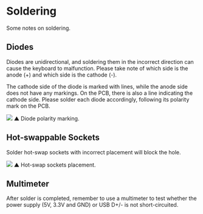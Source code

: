 
# Soldering

Some notes on soldering.

## Diodes

Diodes are unidirectional, and soldering them in the incorrect direction can cause the keyboard to malfunction. Please take note of which side is the anode (+) and which side is the cathode (-).

The cathode side of the diode is marked with lines, while the anode side does not have any markings. On the PCB, there is also a line indicating the cathode side. Please solder each diode accordingly, following its polarity mark on the PCB.

![](https://i.imgur.com/CU7DXw2.jpg)
▲ Diode polarity marking.

## Hot-swappable Sockets

Solder hot-swap sockets with incorrect placement will block the hole.

![](https://i.imgur.com/y9A23bO.jpg)
▲ Hot-swap sockets placement.

## Multimeter

After solder is completed, remember to use a multimeter to test whether the power supply (5V, 3.3V and GND) or USB D+/- is not short-circuited.
